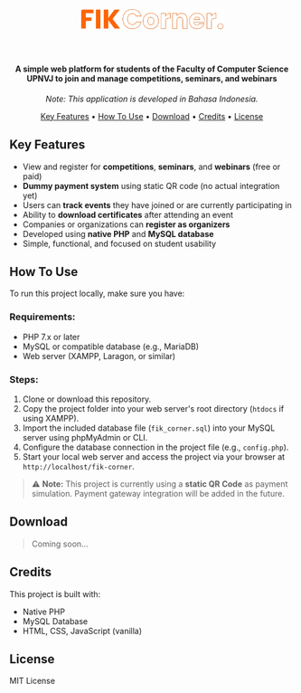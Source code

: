 <h1 align="center">
  <br>
  <img src="assets/fik-corner-logo.png" alt="FIK Corner" width="256">
  <br>
  <br>
</h1>

<h4 align="center">A simple web platform for students of the Faculty of Computer Science UPNVJ to join and manage competitions, seminars, and webinars</h4>
<p align="center"><i>Note: This application is developed in Bahasa Indonesia.</i></p>

<p align="center">
  <a href="#key-features">Key Features</a> •
  <a href="#how-to-use">How To Use</a> •
  <a href="#download">Download</a> •
  <a href="#credits">Credits</a> •
  <a href="#license">License</a>
</p>


## Key Features

* View and register for **competitions**, **seminars**, and **webinars** (free or paid)
* **Dummy payment system** using static QR code (no actual integration yet)
* Users can **track events** they have joined or are currently participating in
* Ability to **download certificates** after attending an event
* Companies or organizations can **register as organizers**
* Developed using **native PHP** and **MySQL database**
* Simple, functional, and focused on student usability


## How To Use

To run this project locally, make sure you have:

### Requirements:
- PHP 7.x or later
- MySQL or compatible database (e.g., MariaDB)
- Web server (XAMPP, Laragon, or similar)

### Steps:

1. Clone or download this repository.
2. Copy the project folder into your web server's root directory (`htdocs` if using XAMPP).
3. Import the included database file (`fik_corner.sql`) into your MySQL server using phpMyAdmin or CLI.
4. Configure the database connection in the project file (e.g., `config.php`).
5. Start your local web server and access the project via your browser at `http://localhost/fik-corner`.

> ⚠️ **Note:** This project is currently using a **static QR Code** as payment simulation. Payment gateway integration will be added in the future.


## Download

> Coming soon...


## Credits

This project is built with:

* Native PHP
* MySQL Database
* HTML, CSS, JavaScript (vanilla)


## License

MIT License
